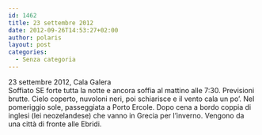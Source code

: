 ```yaml
---
id: 1462
title: 23 settembre 2012
date: 2012-09-26T14:53:27+02:00
author: polaris
layout: post
categories:
  - Senza categoria
---
```

23 settembre 2012, Cala Galera  
Soffiato SE forte tutta la notte e ancora soffia al mattino alle 7:30. Previsioni brutte. Cielo coperto, nuvoloni neri, poi schiarisce e il vento cala un po&#8217;. Nel pomeriggio sole, passeggiata a Porto Ercole. Dopo cena a bordo coppia di inglesi (lei neozelandese) che vanno in Grecia per l&#8217;inverno. Vengono da una città di fronte alle Ebridi.